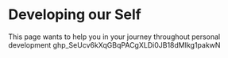 # Developing our Self
This page wants to help you in your journey throughout personal development
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
